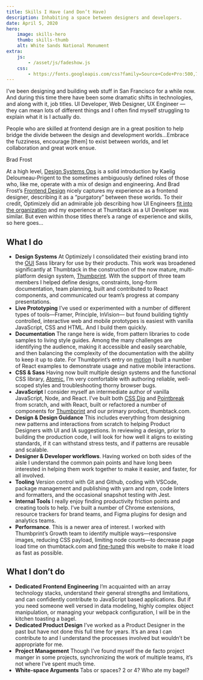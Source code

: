 ```yaml
---
title: Skills I Have (and Don’t Have)
description: Inhabiting a space between designers and developers.
date: April 5, 2020
hero:
    image: skills-hero
    thumb: skills-thumb
    alt: White Sands National Monument
extra:
    js:
        - /asset/js/fadeshow.js
    css:
        - https://fonts.googleapis.com/css?family=Source+Code+Pro:500,700
---
```


I’ve been designing and building web stuff in San Francisco for a while now. And during this time there have been some dramatic shifts in technologies, and along with it, job titles. UI Developer, Web Designer, UX Engineer — they can mean lots of different things and I often find myself struggling to explain what it is I actually do.

<div class="pullquote">
<p>People who are skilled at frontend design are in a great position to help bridge the divide between the design and development worlds&hellip;Embrace the fuzziness, encourage [them] to exist between worlds, and let collaboration and great work ensue.</p> <span class="credit">Brad Frost</span>
</div>

At a high level, <a href="https://medium.com/@kaelig/introducing-design-systems-ops-7f34c4561ba7">Design Systems Ops</a> is a solid introduction by  Kaelig Deloumeau-Prigent to the sometimes ambiguously defined roles of those who, like me, operate with a mix of design and engineering. And Brad Frost’s <a href="https://bradfrost.com/blog/post/frontend-design/">Frontend Design</a> nicely captures my experience as a frontend designer, describing it as a “purgatory” between these worlds. To their credit, Optimizely did an admirable job describing how UI Engineers [fit into the organization](https://medium.com/design-optimizely/the-structure-of-optimizely-s-design-team-97e5eb3ed712#.380ngg4ou) and my experience at Thumbtack as a UI Developer was similar. But even within those titles there’s a range of experience and skills, so here goes…

## What I do

-   **Design Systems** At Optimizely I consolidated their existing brand into the [OUI](https://css-tricks.com/optimizelys-ui-library-oui-1-of-2/) Sass library for use by their products. This work was broadened significantly at Thumbtack  in the construction of the now mature, multi-platform design system, [Thumbprint](https://thumbprint.design/). With the support of three team members I helped define designs, constraints, long-form documentation, team planning, built and contributed to React components, and communicated our team’s progress at company presentations.  
-   **Live Prototyping** I’ve used or experimented with a number of different types of  tools—Framer, Principle, InVision— but found building tightly controlled, interactive web and mobile prototypes is easiest with vanilla JavaScript, CSS and HTML. And I build them quickly.
-   **Documentation** The range here is wide, from pattern libraries to code samples to living style guides. Among the many challenges are identifying the audience, making it accessible and easily searchable, and then balancing the complexity of the documentation with the ability to keep it up to date. For Thumbprint’s entry on [motion](https://thumbprint.design/guide/product/motion/) I built a number of React examples to demonstrate usage and native mobile interactions. 
-   **CSS & Sass** Having now built multiple design systems and the functional CSS library, [Atomic](https://thumbprint.design/atomic/), I’m very comfortable with authoring reliable, well-scoped styles and troubleshooting thorny browser bugs.
-   **JavaScript** I consider myself an intermediate author of vanilla JavaScript, Node, and React. I’ve built both [CSS Dig](https://chrome.google.com/webstore/detail/css-dig/lpnhmlhomomelfkcjnkcacofhmggjmco?hl=en) and [Pointbreak](https://chrome.google.com/webstore/detail/pointbreak/cokghbfmenpjjpgbiojoohglhbljlbha?hl=en) from scratch, and with React, built or refactored a number of components for [Thumbprint](https://thumbprint.design/) and our primary product, thumbtack.com.
-   **Design & Design Guidance** This includes everything from designing new patterns and interactions from scratch to helping Product Designers with UI and IA suggestions. In reviewing a design, prior to building the production code, I will look for how well it aligns to existing standards, if it can withstand stress tests, and if  patterns are reusable and scalable.
-   **Designer & Developer workflows**. Having worked on both sides of the aisle I understand the common pain points and have long been interested in helping them work together to make it easier, and faster, for all involved. 
-   **Tooling** Version control with Git and Github, coding with VSCode, package management and publishing with yarn and npm, code linters and formatters, and the occasional snapshot testing with Jest. 
-   **Internal Tools** I really enjoy finding productivity friction points and creating tools to help. I’ve built a number of Chrome extensions, resource trackers for brand teams, and Figma plugins for design and analytics teams.
-   **Performance**. This is a newer area of interest. I worked with Thumbprint’s Growth team to identify multiple ways—responsive images, reducing CSS payload, limiting node counts—to decrease page load time on thumbtack.com and  [fine-tuned](/write/building-genoni-dev.html#client-side) this website to make it load as fast as possible.

## What I don’t do

-   **Dedicated Frontend  Engineering** I’m acquainted with an array technology stacks, understand their general strengths and limitations, and can confidently contribute to JavaScript based applications. But if you need someone well versed in data modeling, highly complex object manipulation, or managing your webpack configuration, I will be in the kitchen toasting a bagel.
-   **Dedicated Product Design** I’ve worked as a Product Designer in the past but have not done this full time for years. It’s an area I can contribute to and I understand the processes involved but wouldn’t be appropriate for me.
-   **Project Management** Though I’ve found myself the de facto project manger in some projects, synchronizing the work of multiple teams, it’s not where I’ve spent much time.
-   **White-space Arguments** Tabs or spaces? 2 or 4? Who ate my bagel?
